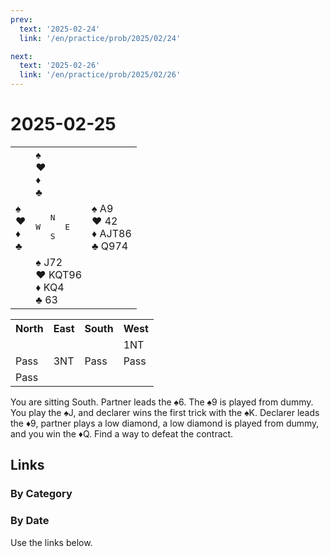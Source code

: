 ```yaml
---
prev:
  text: '2025-02-24'
  link: '/en/practice/prob/2025/02/24'

next:
  text: '2025-02-26'
  link: '/en/practice/prob/2025/02/26'
---
```


# 2025-02-25

<table class="deal">
	<tr>
		<td></td>
		<td>♠ <br>♥ <br>♦ <br>♣ </td>
		<td></td>
	</tr>
	<tr>
		<td>♠ <br>♥ <br>♦ <br>♣ </td>
		<td><pre>   N<br>W     E<br>   S</pre></td>
		<td>♠ A9<br>♥ 42<br>♦ AJT86<br>♣ Q974</td>
	</tr>
	<tr>
		<td></td>
		<td>♠ J72<br>♥ KQT96<br>♦ KQ4<br>♣ 63</td>
		<td></td>
	</tr>
</table>

<table class="auction">
	<tr>
		<th>North</th>
		<th>East</th>
		<th>South</th>
		<th>West</th>
	</tr>
	<tr>
		<td></td>
		<td></td>
		<td></td>
		<td>1NT</td>
	</tr>
	<tr>
		<td>Pass</td>
		<td>3NT</td>
		<td>Pass</td>
		<td>Pass</td>
	</tr>
	<tr>
		<td>Pass</td>
		<td></td>
		<td></td>
		<td></td>
	</tr>
</table>

You are sitting South. Partner leads the ♠6. The ♠9 is played from dummy. You play the ♠J, and declarer wins the first trick with the ♠K. Declarer leads the ♦9, partner plays a low diamond, a low diamond is played from dummy, and you win the ♦Q. Find a way to defeat the contract.

## Links

[<Badge type="tip" text="Check Solution"/>](/en/learning/prob/2025/02/25)

### By Category

[<Badge type="tip" text="<--"/>](/en/practice/prob/2025/02/18)
[<Badge type="tip" text="Calendar"/>](/en/practice/calendar/2025/02)
[<Badge type="info" text="-->"/>](/en/practice/prob/2025/02/25#links)

### By Date

Use the links below.